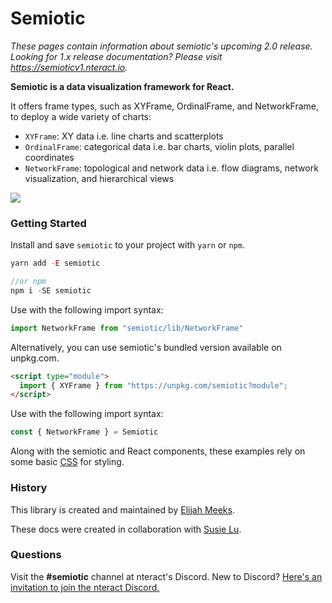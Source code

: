 # Semiotic

*These pages contain information about semiotic's upcoming 2.0 release.*
*Looking for 1.x release documentation? Please visit https://semioticv1.nteract.io.*

**Semiotic is a data visualization framework for React.**

It offers frame types, such as XYFrame, OrdinalFrame, and NetworkFrame, to
deploy a wide variety of charts:

- `XYFrame`: XY data i.e. line charts and scatterplots
- `OrdinalFrame`: categorical data i.e. bar charts, violin plots, parallel
  coordinates
- `NetworkFrame`: topological and network data i.e. flow diagrams, network
  visualization, and hierarchical views

![](assets/img/or-summary.png)

### Getting Started

Install and save `semiotic` to your project with `yarn` or `npm`.

```js
yarn add -E semiotic

//or npm
npm i -SE semiotic
```

Use with the following import syntax:

```js
import NetworkFrame from "semiotic/lib/NetworkFrame"
```

Alternatively, you can use semiotic's bundled version available on unpkg.com.

```html
<script type="module">
  import { XYFrame } from "https://unpkg.com/semiotic?module";
</script>
```

Use with the following import syntax:

```js
const { NetworkFrame } = Semiotic
```

Along with the semiotic and React components, these examples rely on some basic
[CSS](https://github.com/nteract/semiotic-docs/blob/master/public/semiotic.css)
for styling.

### History

This library is created and maintained by [Elijah Meeks](https://twitter.com/Elijah_Meeks).

These docs were created in collaboration with [Susie Lu](https://twitter.com/DataToViz).

### Questions

Visit the **#semiotic** channel at nteract's Discord. New to Discord? 
[Here's an invitation to join the nteract Discord.](https://discord.gg/W2anQdA2)
